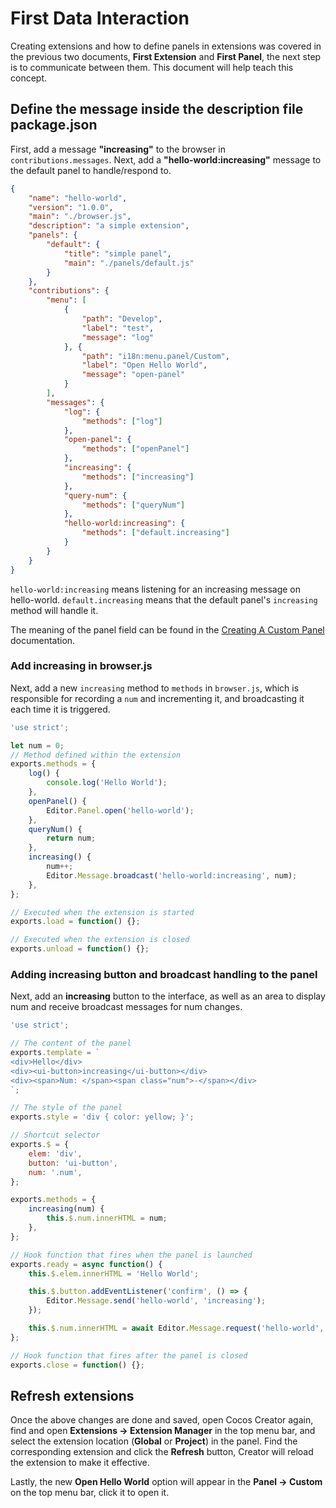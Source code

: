 # First Data Interaction

Creating extensions and how to define panels in extensions was covered in the previous two documents, **First Extension** and **First Panel**, the next step is to communicate between them. This document will help teach this concept.

## Define the message inside the description file package.json

First, add a message **"increasing"** to the browser in `contributions.messages`. Next, add a **"hello-world:increasing"** message to the default panel to handle/respond to.

```json
{
    "name": "hello-world",
    "version": "1.0.0",
    "main": "./browser.js",
    "description": "a simple extension",
    "panels": {
        "default": {
            "title": "simple panel",
            "main": "./panels/default.js"
        }
    },
    "contributions": {
        "menu": [
            {
                "path": "Develop",
                "label": "test",
                "message": "log"
            }, {
                "path": "i18n:menu.panel/Custom",
                "label": "Open Hello World",
                "message": "open-panel"
            }
        ],
        "messages": {
            "log": {
                "methods": ["log"]
            },
            "open-panel": {
                "methods": ["openPanel"]
            },
            "increasing": {
                "methods": ["increasing"]
            },
            "query-num": {
                "methods": ["queryNum"]
            },
            "hello-world:increasing": {
                "methods": ["default.increasing"]
            }
        }
    }
}
```

`hello-world:increasing` means listening for an increasing message on hello-world. `default.increasing` means that the default panel's `increasing` method will handle it.

The meaning of the panel field can be found in the [Creating A Custom Panel](./panel-boot.md) documentation.

### Add increasing in browser.js

Next, add a new `increasing` method to `methods` in `browser.js`, which is responsible for recording a `num` and incrementing it, and broadcasting it each time it is triggered.

```javascript
'use strict';

let num = 0;
// Method defined within the extension
exports.methods = {
    log() {
        console.log('Hello World');
    },
    openPanel() {
        Editor.Panel.open('hello-world');
    },
    queryNum() {
        return num;
    },
    increasing() {
        num++;
        Editor.Message.broadcast('hello-world:increasing', num);
    },
};

// Executed when the extension is started
exports.load = function() {};

// Executed when the extension is closed
exports.unload = function() {};
```

### Adding increasing button and broadcast handling to the panel

Next, add an **increasing** button to the interface, as well as an area to display num and receive broadcast messages for num changes.

```javascript
'use strict';

// The content of the panel
exports.template = `
<div>Hello</div>
<div><ui-button>increasing</ui-button></div>
<div><span>Num: </span><span class="num">-</span></div>
`;

// The style of the panel
exports.style = 'div { color: yellow; }';

// Shortcut selector
exports.$ = {
    elem: 'div',
    button: 'ui-button',
    num: '.num',
};

exports.methods = {
    increasing(num) {
        this.$.num.innerHTML = num;
    },
};

// Hook function that fires when the panel is launched
exports.ready = async function() {
    this.$.elem.innerHTML = 'Hello World';

    this.$.button.addEventListener('confirm', () => {
        Editor.Message.send('hello-world', 'increasing');
    });

    this.$.num.innerHTML = await Editor.Message.request('hello-world', 'query-num');
};

// Hook function that fires after the panel is closed
exports.close = function() {};
```

## Refresh extensions

Once the above changes are done and saved, open Cocos Creator again, find and open **Extensions -> Extension Manager** in the top menu bar, and select the extension location (**Global** or **Project**) in the panel. Find the corresponding extension and click the **Refresh** button, Creator will reload the extension to make it effective.

Lastly, the new **Open Hello World** option will appear in the **Panel -> Custom** on the top menu bar, click it to open it.
